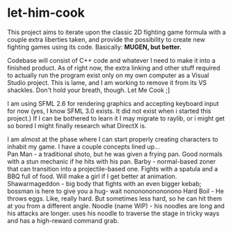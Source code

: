 # let-him-cook
This project aims to iterate upon the classic 2D fighting game formula with a couple extra liberties taken,
and provide the possibility to create new fighting games using its code.
Basically: **MUGEN, but better.**

Codebase will consist of C++ code and whatever I need to make it into a finished product.
As of right now, the extra linking and other stuff required to actually run the program exist only on my own computer as a Visual Studio project.
This is lame, and I am working to remove it from its VS shackles. Don't hold your breath, though. Let Me Cook ;]

I am using SFML 2.6 for rendering graphics and accepting keyboard input for now (yes, I know SFML 3.0 exists. It did not exist when i started this project.)
If I can be bothered to learn it I may migrate to raylib, or i might get so bored I might finally research what DirectX is.

I am almost at the phase where I can start properly creating characters to inhabit my game. I have a couple concepts lined up...  
  Pan Man - a traditional shoto, but he was given a frying pan. Good normals with a stun mechanic if he hits with his pan.
  Barby - normal-based zoner that can transition into a projectile-based one. Fights with a spatula and a BBQ full of food. Will make a girl if I get better at animation.
  Shawarmageddon - big body that fights with an even bigger kebab; bossman is here to give you a hug- wait nononononononono
  Hard Boil - He throws eggs. Like, really hard. But sometimes less hard, so he can hit them at you from a different angle.
  Noodle (name WIP) - his noodles are long and his attacks are longer. uses his noodle to traverse the stage in tricky ways and has a high-reward command grab.
